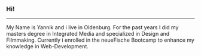 ### Hi!
---

My Name is Yannik and i live in Oldenburg. For the past years I did my masters degree in Integrated Media and specialized in Design and Filmmaking. Currently i enrolled in the neueFische Bootcamp to enhance my knowledge in Web-Development.


<!--
**yannhn/yannhn** is a ✨ _special_ ✨ repository because its `README.md` (this file) appears on your GitHub profile.

Here are some ideas to get you started:

- 🔭 I’m currently working on ...
- 🌱 I’m currently learning ...
- 👯 I’m looking to collaborate on ...
- 🤔 I’m looking for help with ...
- 💬 Ask me about ...
- 📫 How to reach me: ...
- 😄 Pronouns: ...
- ⚡ Fun fact: ...
-->
